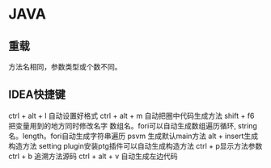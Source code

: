 # JAVA

## 重载

方法名相同，参数类型或个数不同。

## IDEA快捷键
ctrl + alt + l 自动设置好格式
ctrl + alt + m 自动把圈中代码生成方法
shift + f6 把变量用到的地方同时修改名字
数组名。fori可以自动生成数组遍历循环, string名。length。fori自动生成字符串遍历
psvm 生成默认main方法
alt + insert生成构造方法
setting plugin安装ptg插件可以自动生成构造方法
ctrl + p显示方法参数
ctrl + b 追溯方法源码
ctrl + alt + v 自动生成左边代码
